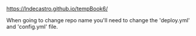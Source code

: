 https://lndecastro.github.io/tempBook6/

When going to change repo name you'll need to change the 'deploy.yml' and 'config.yml' file.
